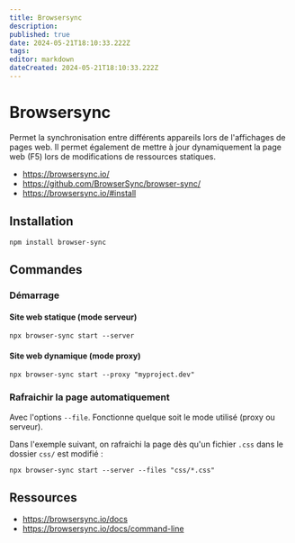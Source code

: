 ```yaml
---
title: Browsersync
description: 
published: true
date: 2024-05-21T18:10:33.222Z
tags: 
editor: markdown
dateCreated: 2024-05-21T18:10:33.222Z
---
```


# Browsersync

Permet la synchronisation entre différents appareils lors de l'affichages de pages web. Il permet également de mettre à jour dynamiquement la page web (F5) lors de modifications de ressources statiques.

- <https://browsersync.io/>
- <https://github.com/BrowserSync/browser-sync/>
- <https://browsersync.io/#install>

## Installation

```shell
npm install browser-sync
```

## Commandes

### Démarrage

#### Site web statique (mode serveur)

```shell
npx browser-sync start --server
```

#### Site web dynamique (mode proxy)

```shell
npx browser-sync start --proxy "myproject.dev"
```

### Rafraichir la page automatiquement

Avec l'options `--file`. Fonctionne quelque soit le mode utilisé (proxy ou serveur).

Dans l'exemple suivant, on rafraichi la page dès qu'un fichier `.css` dans le dossier `css/` est modifié : 

```shell
npx browser-sync start --server --files "css/*.css"
```

## Ressources

- <https://browsersync.io/docs>
- <https://browsersync.io/docs/command-line>